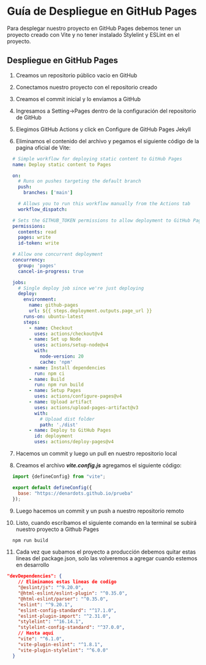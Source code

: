 # Guía de Despliegue en GitHub Pages

Para desplegar nuestro proyecto en GitHub Pages debemos tener un proyecto creado con Vite y no tener instalado Stylelint y ESLint en el proyecto.

## Despliegue en GitHub Pages

1. Creamos un repositorio público vacio en GitHub

2. Conectamos nuestro proyecto con el repositorio creado

3. Creamos el commit inicial y lo enviamos a GitHub

4. Ingresamos a Setting->Pages dentro de la configuración del repositorio de GitHub

5. Elegimos GitHub Actions y click en Configure de GitHub Pages Jekyll

6. Eliminamos el contenido del archivo y pegamos el siguiente código de la pagina oficial de Vite:

```yml
  # Simple workflow for deploying static content to GitHub Pages
  name: Deploy static content to Pages

  on:
    # Runs on pushes targeting the default branch
    push:
      branches: ['main']

    # Allows you to run this workflow manually from the Actions tab
    workflow_dispatch:

  # Sets the GITHUB_TOKEN permissions to allow deployment to GitHub Pages
  permissions:
    contents: read
    pages: write
    id-token: write

  # Allow one concurrent deployment
  concurrency:
    group: 'pages'
    cancel-in-progress: true

  jobs:
    # Single deploy job since we're just deploying
    deploy:
      environment:
        name: github-pages
        url: ${{ steps.deployment.outputs.page_url }}
      runs-on: ubuntu-latest
      steps:
        - name: Checkout
          uses: actions/checkout@v4
        - name: Set up Node
          uses: actions/setup-node@v4
          with:
            node-version: 20
            cache: 'npm'
        - name: Install dependencies
          run: npm ci
        - name: Build
          run: npm run build
        - name: Setup Pages
          uses: actions/configure-pages@v4
        - name: Upload artifact
          uses: actions/upload-pages-artifact@v3
          with:
            # Upload dist folder
            path: './dist'
        - name: Deploy to GitHub Pages
          id: deployment
          uses: actions/deploy-pages@v4
```

7. Hacemos un commit y luego un pull en nuestro repositorio local

8. Creamos el archivo ***vite.config.js*** agregamos el siguiente código:

```js
  import {defineConfig} from "vite";

  export default defineConfig({
    base: "https://denardots.github.io/prueba"
  });
```

9. Luego hacemos un commit y un push a nuestro repositorio remoto

10. Listo, cuando escribamos el siguiente comando en la terminal se subirá nuestro proyecto a Github Pages

```bash
  npm run build
```

11. Cada vez que subamos el proyecto a producción debemos quitar estas lineas del package.json, solo las volveremos a agregar cuando estemos en desarrollo

```json
"devDependencies": {
    // Eliminamos estas lineas de codigo
    "@eslint/js": "^9.20.0",
    "@html-eslint/eslint-plugin": "^0.35.0",
    "@html-eslint/parser": "^0.35.0",
    "eslint": "^9.20.1",
    "eslint-config-standard": "^17.1.0",
    "eslint-plugin-import": "^2.31.0",
    "stylelint": "^16.14.1",
    "stylelint-config-standard": "^37.0.0",
    // Hasta aquí
    "vite": "^6.1.0",
    "vite-plugin-eslint": "^1.8.1",
    "vite-plugin-stylelint": "^6.0.0"
  }
  